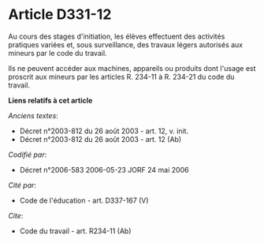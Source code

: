 # Article D331-12

Au cours des stages d'initiation, les élèves effectuent des activités pratiques variées et, sous surveillance, des travaux
légers autorisés aux mineurs par le code du travail. 

Ils ne peuvent accéder aux machines, appareils ou produits dont l'usage est proscrit aux mineurs par les articles R. 234-11 à
R. 234-21 du code du travail.

**Liens relatifs à cet article**

_Anciens textes_:

  - Décret n°2003-812 du 26 août 2003 - art. 12, v. init.
  - Décret n°2003-812 du 26 août 2003 - art. 12 (Ab)

_Codifié par_:

  - Décret n°2006-583 2006-05-23 JORF 24 mai 2006

_Cité par_:

  - Code de l'éducation - art. D337-167 (V)

_Cite_:

  - Code du travail - art. R234-11 (Ab)
